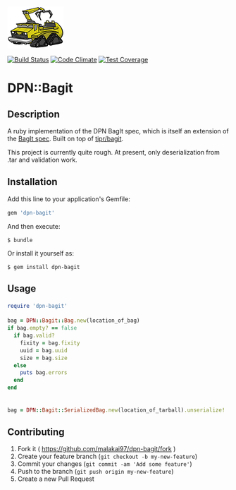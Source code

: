 ![dpn_bagit](dpn_bagit_128.png)

[![Build Status](https://travis-ci.org/dpn-admin/dpn-bagit.svg?branch=master)](https://travis-ci.org/dpn-admin/dpn-bagit) [![Code Climate](https://codeclimate.com/github/dpn-admin/dpn-bagit/badges/gpa.svg)](https://codeclimate.com/github/dpn-admin/dpn-bagit) [![Test Coverage](https://codeclimate.com/github/dpn-admin/dpn-bagit/badges/coverage.svg)](https://codeclimate.com/github/dpn-admin/dpn-bagit/coverage)

# DPN::Bagit

## Description

A ruby implementation of the DPN BagIt spec, which is itself an extension of the
[BagIt spec](https://confluence.ucop.edu/display/Curation/BagIt).  Built on top of
[tipr/bagit](https://github.com/tipr/bagit).

This project is currently quite rough.  At present, only deserialization from .tar
and validation work.


## Installation

Add this line to your application's Gemfile:

```ruby
gem 'dpn-bagit'
```

And then execute:

    $ bundle

Or install it yourself as:

    $ gem install dpn-bagit

## Usage

```ruby
require 'dpn-bagit'

bag = DPN::Bagit::Bag.new(location_of_bag)
if bag.empty? == false
  if bag.valid?
    fixity = bag.fixity
    uuid = bag.uuid
    size = bag.size
  else
    puts bag.errors
  end
end


bag = DPN::Bagit::SerializedBag.new(location_of_tarball).unserialize!
```


## Contributing

1. Fork it ( https://github.com/malakai97/dpn-bagit/fork )
2. Create your feature branch (`git checkout -b my-new-feature`)
3. Commit your changes (`git commit -am 'Add some feature'`)
4. Push to the branch (`git push origin my-new-feature`)
5. Create a new Pull Request
